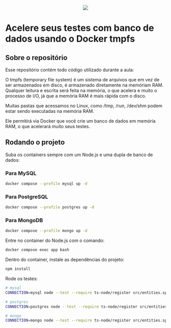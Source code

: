 <p align="center">
  <a href="https://fullcycle.com.br/" target="blank"><img src="https://fullcycle.com.br/wp-content/themes/fullcycle/assets/images/fullcycle-logo.svg"/></a>
</p>


# Acelere seus testes com banco de dados usando o Docker tmpfs

## Sobre o repositório
Esse repositório contém todo código utilizado durante a aula: 

O tmpfs (temporary file system) é um sistema de arquivos que em vez de ser armazenados em disco, é armazenado diretamente na memóriam RAM. Qualquer leitura e escrita será feita na memória, o que acelera e muito o processo de I/O, já que a memória RAM é mais rápida com o disco.

Muitas pastas que acessamos no Linux, como /tmp, /run, /dev/shm podem estar sendo executadas na memória RAM.

Ele permitirá via Docker que você crie um banco de dados em memória RAM, o que acelerará muito seus testes.

## Rodando o projeto

Suba os containers sempre com um Node.js e uma dupla de banco de dados:
    
### Para MySQL    
```bash 
docker compose --profile mysql up -d
```
### Para PostgreSQL
```bash
docker compose --profile postgres up -d
```

### Para MongoDB
```bash
docker compose --profile mongo up -d
```

Entre no container do Node.js com o comando:
```bash
docker compose exec app bash
```

Dentro do container, instale as dependências do projeto:
```bash
npm install
```

Rode os testes:
```bash
# mysql
CONNECTION=mysql node --test --require ts-node/register src/entities.spec.ts

# postgres
CONNECTION=postgres node --test --require ts-node/register src/entities.spec.ts

# mongo
CONNECTION=mongo node --test --require ts-node/register src/entities.spec.ts
```
